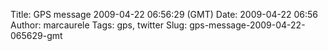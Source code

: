 Title: GPS message 2009-04-22 06:56:29 (GMT)
Date: 2009-04-22 06:56
Author: marcaurele
Tags: gps, twitter
Slug: gps-message-2009-04-22-065629-gmt

<!--break-->

<div class="gmap" id="gmap_20090421_235629">
</div>
</p>

